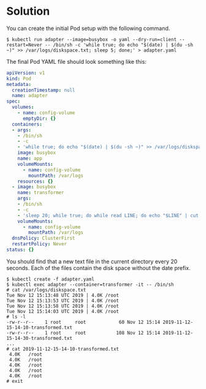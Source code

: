 # Solution

You can create the initial Pod setup with the following command.

```shell
$ kubectl run adapter --image=busybox -o yaml --dry-run=client --restart=Never -- /bin/sh -c 'while true; do echo "$(date) | $(du -sh ~)" >> /var/logs/diskspace.txt; sleep 5; done;' > adapter.yaml
```
The final Pod YAML file should look something like this:

```yaml
apiVersion: v1
kind: Pod
metadata:
  creationTimestamp: null
  name: adapter
spec:
  volumes:
    - name: config-volume
      emptyDir: {}
  containers:
  - args:
    - /bin/sh
    - -c
    - 'while true; do echo "$(date) | $(du -sh ~)" >> /var/logs/diskspace.txt; sleep 5; done;'
    image: busybox
    name: app
    volumeMounts:
      - name: config-volume
        mountPath: /var/logs
    resources: {}
  - image: busybox
    name: transformer
    args:
    - /bin/sh
    - -c
    - 'sleep 20; while true; do while read LINE; do echo "$LINE" | cut -f2 -d"|" >> $(date +%Y-%m-%d-%H-%M-%S)-transformed.txt; done < /var/logs/diskspace.txt; sleep 20; done;'
    volumeMounts:
      - name: config-volume
        mountPath: /var/logs
  dnsPolicy: ClusterFirst
  restartPolicy: Never
status: {}
```
You should find that a new text file in the current directory every 20 seconds. Each of the files contain the disk space without the date prefix.

```shell
$ kubectl create -f adapter.yaml
$ kubectl exec adapter --container=transformer -it -- /bin/sh
# cat /var/logs/diskspace.txt
Tue Nov 12 15:13:48 UTC 2019 | 4.0K	/root
Tue Nov 12 15:13:53 UTC 2019 | 4.0K	/root
Tue Nov 12 15:13:58 UTC 2019 | 4.0K	/root
Tue Nov 12 15:14:03 UTC 2019 | 4.0K	/root
# ls -l
-rw-r--r--    1 root     root            60 Nov 12 15:14 2019-11-12-15-14-10-transformed.txt
-rw-r--r--    1 root     root           108 Nov 12 15:14 2019-11-12-15-14-30-transformed.txt
...
# cat 2019-11-12-15-14-10-transformed.txt
 4.0K	/root
 4.0K	/root
 4.0K	/root
 4.0K	/root
 4.0K	/root
# exit
```
